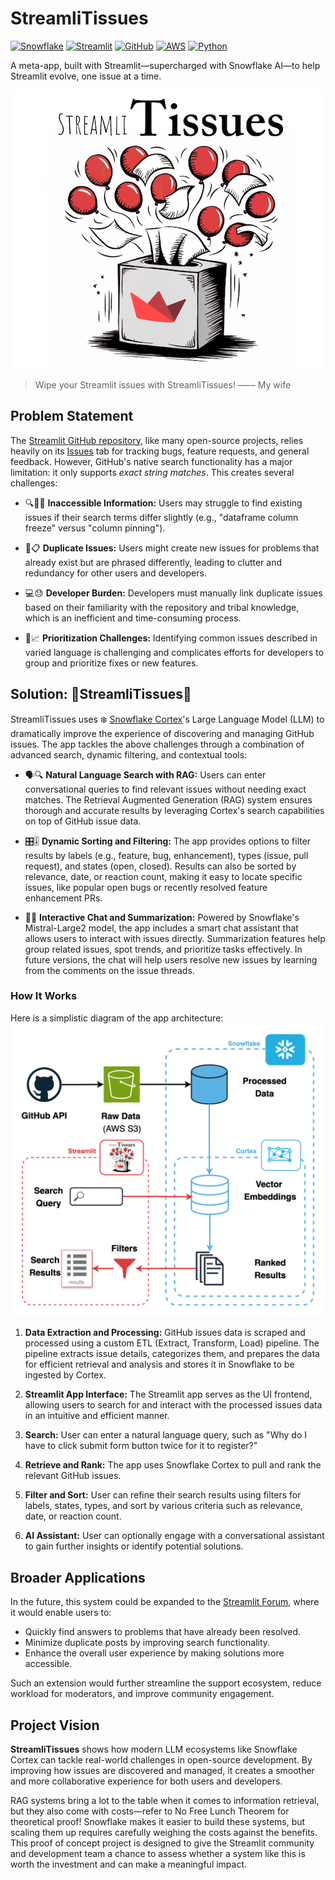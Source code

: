 # StreamliTissues
[![Snowflake](https://img.shields.io/badge/-Snowflake-29BFFF?style=&logo=snowflake&logoColor=white)](https://www.snowflake.com/en/)
[![Streamlit](https://img.shields.io/badge/-Streamlit-FF4B4B?style=flat&logo=streamlit&logoColor=white)](https://streamlit.io/)
[![GitHub](https://img.shields.io/badge/GitHub%20API-000?logo=github&logoColor=fff)](https://docs.github.com/en/rest)
[![AWS](https://img.shields.io/badge/AWS-%23FF9900.svg?logo=amazon-web-services&logoColor=white)](https://aws.amazon.com/)
[![Python](https://img.shields.io/badge/Python-3776AB?logo=python&logoColor=fff)](https://www.python.org/)

A meta-app, built with Streamlit—supercharged with Snowflake AI—to help Streamlit evolve, one issue at a time.


![StreamliTissues Logo](./media/logo-medium.png)

> Wipe your Streamlit issues with StreamliTissues! —— My wife 

## Problem Statement

The [Streamlit GitHub repository](https://github.com/streamlit/streamlit), like many open-source projects, relies heavily on its [Issues](https://github.com/streamlit/streamlit/issues) tab for tracking bugs, feature requests, and general feedback. However, GitHub's native search functionality has a major limitation: it only supports *exact string matches*. This creates several challenges:

- 🔍🤷‍♂️ **Inaccessible Information:** Users may struggle to find existing issues if their search terms differ slightly (e.g., "dataframe column freeze" versus "column pinning").

- 🔄📋 **Duplicate Issues:** Users might create new issues for problems that already exist but are phrased differently, leading to clutter and redundancy for other users and developers.

- 💻😓 **Developer Burden:** Developers must manually link duplicate issues based on their familiarity with the repository and tribal knowledge, which is an inefficient and time-consuming process.

- 🧩📈 **Prioritization Challenges:** Identifying common issues described in varied language is challenging and complicates efforts for developers to group and prioritize fixes or new features.


## Solution: 🎈StreamliTissues🤧

StreamliTissues uses ❄️ [Snowflake Cortex](https://www.snowflake.com/en/data-cloud/cortex/)'s Large Language Model (LLM) to dramatically improve the experience of discovering and managing GitHub issues. The app tackles the above challenges through a combination of advanced search, dynamic filtering, and contextual tools:

- 🗣️🔍 **Natural Language Search with RAG:** Users can enter conversational queries to find relevant issues without needing exact matches. The Retrieval Augmented Generation (RAG) system ensures thorough and accurate results by leveraging Cortex's search capabilities on top of GitHub issue data.

- 🎛️🎚️ **Dynamic Sorting and Filtering:** The app provides options to filter results by labels (e.g., feature, bug, enhancement), types (issue, pull request), and states (open, closed). Results can also be sorted by relevance, date, or reaction count, making it easy to locate specific issues, like popular open bugs or recently resolved feature enhancement PRs.

- 🤖💬 **Interactive Chat and Summarization:** Powered by Snowflake's Mistral-Large2 model, the app includes a smart chat assistant that allows users to interact with issues directly. Summarization features help group related issues, spot trends, and prioritize tasks effectively. In future versions, the chat will help users resolve new issues by learning from the comments on the issue threads.


### How It Works

Here is a simplistic diagram of the app architecture:
![StreamliTissues Diagram](./media/streamlitissues_diagram.png)


1. **Data Extraction and Processing:** GitHub issues data is scraped and processed using a custom ETL (Extract, Transform, Load) pipeline. The pipeline extracts issue details, categorizes them, and prepares the data for efficient retrieval and analysis and stores it in Snowflake to be ingested by Cortex.

2. **Streamlit App Interface:** The Streamlit app serves as the UI frontend, allowing users to search for and interact with the processed issues data in an intuitive and efficient manner.

3. **Search:** User can enter a natural language query, such as "Why do I have to click submit form button twice for it to register?"

4. **Retrieve and Rank:** The app uses Snowflake Cortex to pull and rank the relevant GitHub issues.

5. **Filter and Sort:** User can refine their search results using filters for labels, states, types, and sort by various criteria such as relevance, date, or reaction count.

6. **AI Assistant:** User can optionally engage with a conversational assistant to gain further insights or identify potential solutions.


## Broader Applications

In the future, this system could be expanded to the [Streamlit Forum](https://discuss.streamlit.io/), where it would enable users to:

- Quickly find answers to problems that have already been resolved.
- Minimize duplicate posts by improving search functionality.
- Enhance the overall user experience by making solutions more accessible.

Such an extension would further streamline the support ecosystem, reduce workload for moderators, and improve community engagement.

## Project Vision

**StreamliTissues** shows how modern LLM ecosystems like Snowflake Cortex can tackle real-world challenges in open-source development. By improving how issues are discovered and managed, it creates a smoother and more collaborative experience for both users and developers.

RAG systems bring a lot to the table when it comes to information retrieval, but they also come with costs—refer to No Free Lunch Theorem for theoretical proof! Snowflake makes it easier to build these systems, but scaling them up requires carefully weighing the costs against the benefits. This proof of concept project is designed to give the Streamlit community and development team a chance to assess whether a system like this is worth the investment and can make a meaningful impact.




